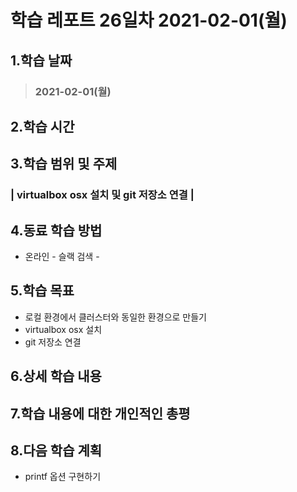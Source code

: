 # 학습 레포트 26일차 2021-02-01(월)
## 1.학습 날짜
> ### 2021-02-01(월)
## 2.학습 시간
## 3.학습 범위 및 주제
### | virtualbox osx 설치 및 git 저장소 연결 |
## 4.동료 학습 방법
- 온라인 - 슬랙 검색 - 
## 5.학습 목표
- 로컬 환경에서 클러스터와 동일한 환경으로 만들기
- virtualbox osx 설치
- git 저장소 연결
## 6.상세 학습 내용
## 7.학습 내용에 대한 개인적인 총평
## 8.다음 학습 계획
- printf 옵션 구현하기